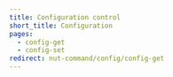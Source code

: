 ```yaml
---
title: Configuration control
short_title: Configuration
pages:
  - config-get
  - config-set
redirect: nut-command/config/config-get
---
```

